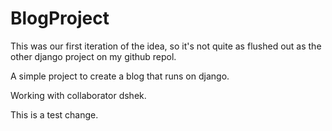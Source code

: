 # BlogProject

This was our first iteration of the idea, so it's not quite as flushed out as the other django project on my github repol.

A simple project to create a blog that runs on django.

Working with collaborator dshek.


This is a test change.
